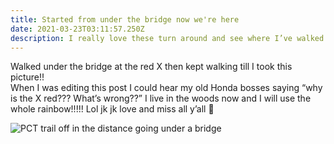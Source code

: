 ```yaml
---
title: Started from under the bridge now we're here
date: 2021-03-23T03:11:57.250Z
description: I really love these turn around and see where I’ve walked posts huh
---
```

Walked under the bridge at the red X then kept walking till I took this picture!! \
When I was editing this post I could hear my old Honda bosses saying “why is the X red??? What’s wrong??” I live in the woods now and I will use the whole rainbow!!!!! Lol jk jk love and miss all y’all 🤩

![PCT trail off in the distance going under a bridge ](/images/09c70517-bfc9-4517-8f96-7b677e7b2de4.jpeg "Walked from the X up to here 🎶🎵🎼🎧🎤")